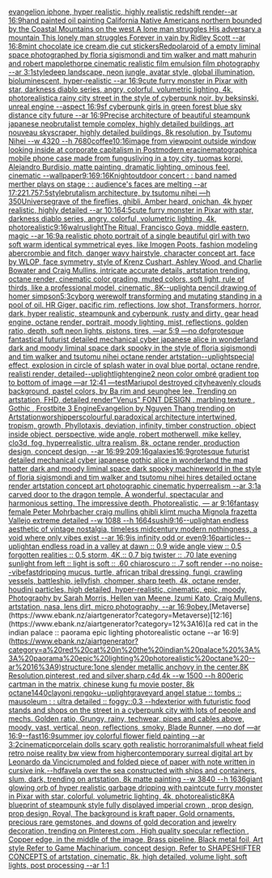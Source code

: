 [evangelion iphone, hyper realistic, highly realistic redshift render--ar 16:9](https://www.ebank.nz/aiartgenerator?category=evangelion%20iphone%2C%20hyper%20realistic%2C%20highly%20realistic%20redshift%20render--ar%2016%3A9)[hand painted oil painting California Native Americans northern bounded by the Coastal Mountains on the west A lone man struggles His adversary a mountain This lonely man struggles Forever in vain by Ridley Scott --ar 16:8](https://www.ebank.nz/aiartgenerator?category=hand%20painted%20oil%20painting%20California%20Native%20Americans%20northern%20bounded%20by%20the%20Coastal%20Mountains%20on%20the%20west%20A%20lone%20man%20struggles%20His%20adversary%20a%20mountain%20This%20lonely%20man%20struggles%20Forever%20in%20vain%20by%20Ridley%20Scott%20--ar%2016%3A8)[mint chocolate ice cream,die cut stickers](https://www.ebank.nz/aiartgenerator?category=mint%20chocolate%20ice%20cream%2Cdie%20cut%20stickers)[Red](https://www.ebank.nz/aiartgenerator?category=Red)[polaroid of a empty liminal space photographed by floria sigismondi and tim walker  and matt mahurin and robert mapplethorpe cinematic realistic film emulsion film photography --ar 3:1](https://www.ebank.nz/aiartgenerator?category=polaroid%20of%20a%20empty%20liminal%20space%20photographed%20by%20floria%20sigismondi%20and%20tim%20walker%20%20and%20matt%20mahurin%20and%20robert%20mapplethorpe%20cinematic%20realistic%20film%20emulsion%20film%20photography%20--ar%203%3A1)[style](https://www.ebank.nz/aiartgenerator?category=style)[deep landscape, neon jungle, avatar style, global illumination, bioluminescent, hyper-realistic --ar 16:9](https://www.ebank.nz/aiartgenerator?category=deep%20landscape%2C%20neon%20jungle%2C%20avatar%20style%2C%20global%20illumination%2C%20bioluminescent%2C%20hyper-realistic%20--ar%2016%3A9)[cute furry monster in Pixar with star, darkness diablo series, angry, colorful, volumetric lighting, 4k, photorealistic](https://www.ebank.nz/aiartgenerator?category=cute%20furry%20monster%20in%20Pixar%20with%20star%2C%20darkness%20diablo%20series%2C%20angry%2C%20colorful%2C%20volumetric%20lighting%2C%204k%2C%20photorealistic)[a rainy city street in the style of cyberpunk noir, by beksinski, unreal engine --aspect 16:9](https://www.ebank.nz/aiartgenerator?category=a%20rainy%20city%20street%20in%20the%20style%20of%20cyberpunk%20noir%2C%20by%20beksinski%2C%20unreal%20engine%20--aspect%2016%3A9)[sf cyberpunk girls in green forest blue sky distance city future --ar 16:9](https://www.ebank.nz/aiartgenerator?category=sf%20cyberpunk%20girls%20in%20green%20forest%20blue%20sky%20distance%20city%20future%20--ar%2016%3A9)[Precise architecture of beautiful steampunk japanese neobrutalist temple complex, highly detailed buildings, art nouveau skyscraper, highly detailed buildings, 8k resolution, by Tsutomu Nihei --w 4320 --h 7680](https://www.ebank.nz/aiartgenerator?category=Precise%20architecture%20of%20beautiful%20steampunk%20japanese%20neobrutalist%20temple%20complex%2C%20highly%20detailed%20buildings%2C%20art%20nouveau%20skyscraper%2C%20highly%20detailed%20buildings%2C%208k%20resolution%2C%20by%20Tsutomu%20Nihei%20--w%204320%20--h%207680)[coffee](https://www.ebank.nz/aiartgenerator?category=coffee)[10:16](https://www.ebank.nz/aiartgenerator?category=10%3A16)[image from viewpoint outside window looking inside at corporate capitalism in Postmodern era](https://www.ebank.nz/aiartgenerator?category=image%20from%20viewpoint%20outside%20window%20looking%20inside%20at%20corporate%20capitalism%20in%20Postmodern%20era)[cinematographic](https://www.ebank.nz/aiartgenerator?category=cinematographic)[a mobile phone case made from fungus](https://www.ebank.nz/aiartgenerator?category=a%20mobile%20phone%20case%20made%20from%20fungus)[living in a toy city, tuomas korpi, Alejandro Burdisio, matte painting, dramatic lighting, ominous feel, cinematic --wallpaper](https://www.ebank.nz/aiartgenerator?category=living%20in%20a%20toy%20city%2C%20tuomas%20korpi%2C%20Alejandro%20Burdisio%2C%20matte%20painting%2C%20dramatic%20lighting%2C%20ominous%20feel%2C%20cinematic%20--wallpaper)[9:16](https://www.ebank.nz/aiartgenerator?category=9%3A16)[9:16](https://www.ebank.nz/aiartgenerator?category=9%3A16)[Knight](https://www.ebank.nz/aiartgenerator?category=Knight)[outdoor concert : : band named merther plays on stage : : audience's faces are melting --ar 17:22](https://www.ebank.nz/aiartgenerator?category=outdoor%20concert%20%3A%20%3A%20band%20named%20merther%20plays%20on%20stage%20%3A%20%3A%20audience%27s%20faces%20are%20melting%20--ar%2017%3A22)[1.75](https://www.ebank.nz/aiartgenerator?category=1.75)[7:5](https://www.ebank.nz/aiartgenerator?category=7%3A5)[style](https://www.ebank.nz/aiartgenerator?category=style)[brutalism architecture, by tsutomu nihei —h 350](https://www.ebank.nz/aiartgenerator?category=brutalism%20architecture%2C%20by%20tsutomu%20nihei%20%E2%80%94h%20350)[Universe](https://www.ebank.nz/aiartgenerator?category=Universe)[grave of the fireflies, ghibli, Amber heard, onichan, 4k hyper realistic, highly detailed --ar 10:16](https://www.ebank.nz/aiartgenerator?category=grave%20of%20the%20fireflies%2C%20ghibli%2C%20Amber%20heard%2C%20onichan%2C%204k%20hyper%20realistic%2C%20highly%20detailed%20--ar%2010%3A16)[4:5](https://www.ebank.nz/aiartgenerator?category=4%3A5)[cute furry monster in Pixar with star, darkness diablo series, angry, colorful, volumetric lighting, 4k, photorealistic](https://www.ebank.nz/aiartgenerator?category=cute%20furry%20monster%20in%20Pixar%20with%20star%2C%20darkness%20diablo%20series%2C%20angry%2C%20colorful%2C%20volumetric%20lighting%2C%204k%2C%20photorealistic)[9:16](https://www.ebank.nz/aiartgenerator?category=9%3A16)[walrus](https://www.ebank.nz/aiartgenerator?category=walrus)[light](https://www.ebank.nz/aiartgenerator?category=light)[The Ritual, Francisco Goya, middle eastern, magic --ar 16:9](https://www.ebank.nz/aiartgenerator?category=The%20Ritual%2C%20Francisco%20Goya%2C%20middle%20eastern%2C%20magic%20--ar%2016%3A9)[a realistic photo portrait of a single beautiful girl with two soft warm identical symmetrical eyes, like Imogen Poots, fashion modeling abercrombie and fitch, danger wavy hairstyle, character concept art, face by WLOP, face symmetry, style of Krenz Cushart, Ashley Wood, and Charlie Bowater and Craig Mullins, intricate accurate details, artstation trending, octane render, cinematic color grading, muted colors, soft light, rule of thirds, like a professional model, cinematic, 8K](https://www.ebank.nz/aiartgenerator?category=a%20realistic%20photo%20portrait%20of%20a%20single%20beautiful%20girl%20with%20two%20soft%20warm%20identical%20symmetrical%20eyes%2C%20like%20Imogen%20Poots%2C%20fashion%20modeling%20abercrombie%20and%20fitch%2C%20danger%20wavy%20hairstyle%2C%20character%20concept%20art%2C%20face%20by%20WLOP%2C%20face%20symmetry%2C%20style%20of%20Krenz%20Cushart%2C%20Ashley%20Wood%2C%20and%20Charlie%20Bowater%20and%20Craig%20Mullins%2C%20intricate%20accurate%20details%2C%20artstation%20trending%2C%20octane%20render%2C%20cinematic%20color%20grading%2C%20muted%20colors%2C%20soft%20light%2C%20rule%20of%20thirds%2C%20like%20a%20professional%20model%2C%20cinematic%2C%208K)[--uplight](https://www.ebank.nz/aiartgenerator?category=--uplight)[a pencil drawing of homer simpson](https://www.ebank.nz/aiartgenerator?category=a%20pencil%20drawing%20of%20homer%20simpson)[5:3](https://www.ebank.nz/aiartgenerator?category=5%3A3)[cyborg werewolf transforming and mutating standing in a pool of oil.  HR Giger, pacific rim, reflections, low shot, Transformers, horror, dark, hyper realistic, steampunk and cyberpunk, rusty and dirty, gear head engine, octane render, portrait, moody lighting, mist, reflections, golden ratio, depth, soft neon lights, pistons, tires, —ar 5:9 —no dof](https://www.ebank.nz/aiartgenerator?category=cyborg%20werewolf%20transforming%20and%20mutating%20standing%20in%20a%20pool%20of%20oil.%20%20HR%20Giger%2C%20pacific%20rim%2C%20reflections%2C%20low%20shot%2C%20Transformers%2C%20horror%2C%20dark%2C%20hyper%20realistic%2C%20steampunk%20and%20cyberpunk%2C%20rusty%20and%20dirty%2C%20gear%20head%20engine%2C%20octane%20render%2C%20portrait%2C%20moody%20lighting%2C%20mist%2C%20reflections%2C%20golden%20ratio%2C%20depth%2C%20soft%20neon%20lights%2C%20pistons%2C%20tires%2C%20%E2%80%94ar%205%3A9%20%E2%80%94no%20dof)[grotesque fantastical futurist detailed mechanical cyber japanese alice in wonderland dark and moody liminal space dark spooky in the style of floria sigismondi and tim walker and tsutomu nihei octane render artstation](https://www.ebank.nz/aiartgenerator?category=grotesque%20fantastical%20futurist%20detailed%20mechanical%20cyber%20japanese%20alice%20in%20wonderland%20dark%20and%20moody%20liminal%20space%20dark%20spooky%20in%20the%20style%20of%20floria%20sigismondi%20and%20tim%20walker%20and%20tsutomu%20nihei%20octane%20render%20artstation)[--uplight](https://www.ebank.nz/aiartgenerator?category=--uplight)[special effect, explosion in circle of splash water in oval blue portal, octane rendre, realisti render, detailed](https://www.ebank.nz/aiartgenerator?category=special%20effect%2C%20explosion%20in%20circle%20of%20splash%20water%20in%20oval%20blue%20portal%2C%20octane%20rendre%2C%20realisti%20render%2C%20detailed)[--uplight](https://www.ebank.nz/aiartgenerator?category=--uplight)[light](https://www.ebank.nz/aiartgenerator?category=light)[engine](https://www.ebank.nz/aiartgenerator?category=engine)[2 neon color ombré gradient top to bottom of image —ar 12:41 —test](https://www.ebank.nz/aiartgenerator?category=2%20neon%20color%20ombr%C3%A9%20gradient%20top%20to%20bottom%20of%20image%20%E2%80%94ar%2012%3A41%20%E2%80%94test)[Mariupol destroyed city](https://www.ebank.nz/aiartgenerator?category=Mariupol%20destroyed%20city)[heavenly clouds background, pastel colors, by Ba rim and seunghee lee, Trending on artstation, FHD, detailed,](https://www.ebank.nz/aiartgenerator?category=heavenly%20clouds%20background%2C%20pastel%20colors%2C%20by%20Ba%20rim%20and%20seunghee%20lee%2C%20Trending%20on%20artstation%2C%20FHD%2C%20detailed%2C)[render](https://www.ebank.nz/aiartgenerator?category=render)[](https://www.ebank.nz/aiartgenerator?category=)["Venus" FONT DESIGN , marbling texture , Gothic , Frostbite 3 Engine](https://www.ebank.nz/aiartgenerator?category=%22Venus%22%20FONT%20DESIGN%20%2C%20marbling%20texture%20%2C%20Gothic%20%2C%20Frostbite%203%20Engine)[Evangelion by Nguyen Thang trending on Artstation](https://www.ebank.nz/aiartgenerator?category=Evangelion%20by%20Nguyen%20Thang%20trending%20on%20Artstation)[worshippers](https://www.ebank.nz/aiartgenerator?category=worshippers)[colourful,](https://www.ebank.nz/aiartgenerator?category=colourful%2C)[paradoxical architecture intertwined, tropism, growth, Phyllotaxis, deviation, infinity, timber construction, object inside object, perspective, wide angle, robert motherwell, mike kelley, clo3d, fog, hyperrealistic, ultra realism, 8k, octane render, production design, concept design, --ar 16:9](https://www.ebank.nz/aiartgenerator?category=paradoxical%20architecture%20intertwined%2C%20tropism%2C%20growth%2C%20Phyllotaxis%2C%20deviation%2C%20infinity%2C%20timber%20construction%2C%20object%20inside%20object%2C%20perspective%2C%20wide%20angle%2C%20robert%20motherwell%2C%20mike%20kelley%2C%20clo3d%2C%20fog%2C%20hyperrealistic%2C%20ultra%20realism%2C%208k%2C%20octane%20render%2C%20production%20design%2C%20concept%20design%2C%20--ar%2016%3A9)[9:20](https://www.ebank.nz/aiartgenerator?category=9%3A20)[9:16](https://www.ebank.nz/aiartgenerator?category=9%3A16)[galaxies](https://www.ebank.nz/aiartgenerator?category=galaxies)[16:9](https://www.ebank.nz/aiartgenerator?category=16%3A9)[grotesque futurist detailed mechanical cyber japanese gothic alice in wonderland the mad hatter dark and moody liminal space dark spooky machineworld in the style of floria sigismondi and tim walker and tsutomu nihei hires detailed octane render artstation concept art photographic cinematic hyperrealism --ar 3:1](https://www.ebank.nz/aiartgenerator?category=grotesque%20futurist%20detailed%20mechanical%20cyber%20japanese%20gothic%20alice%20in%20wonderland%20the%20mad%20hatter%20dark%20and%20moody%20liminal%20space%20dark%20spooky%20machineworld%20in%20the%20style%20of%20floria%20sigismondi%20and%20tim%20walker%20and%20tsutomu%20nihei%20hires%20detailed%20octane%20render%20artstation%20concept%20art%20photographic%20cinematic%20hyperrealism%20--ar%203%3A1)[a carved door to the dragon temple, A wonderful,  spectacular and harmonious setting. The impressive depth. Photorealistic, — ar 9:16](https://www.ebank.nz/aiartgenerator?category=a%20carved%20door%20to%20the%20dragon%20temple%2C%20A%20wonderful%2C%20%20spectacular%20and%20harmonious%20setting.%20The%20impressive%20depth.%20Photorealistic%2C%20%E2%80%94%20ar%209%3A16)[fantasy female Peter Mohrbacher craig mullins ghibli klimt mucha Mignola frazetta Vallejo extreme detailed --w 1088 --h 1664](https://www.ebank.nz/aiartgenerator?category=fantasy%20female%20Peter%20Mohrbacher%20craig%20mullins%20ghibli%20klimt%20mucha%20Mignola%20frazetta%20Vallejo%20extreme%20detailed%20--w%201088%20--h%201664)[sushi](https://www.ebank.nz/aiartgenerator?category=sushi)[9:16](https://www.ebank.nz/aiartgenerator?category=9%3A16)[--uplight](https://www.ebank.nz/aiartgenerator?category=--uplight)[an endless aesthetic of vintage nostalgia, timeless midcentury modern nothingness, a void where only vibes exist --ar 16:9](https://www.ebank.nz/aiartgenerator?category=an%20endless%20aesthetic%20of%20vintage%20nostalgia%2C%20timeless%20midcentury%20modern%20nothingness%2C%20a%20void%20where%20only%20vibes%20exist%20--ar%2016%3A9)[is infinity odd or even](https://www.ebank.nz/aiartgenerator?category=is%20infinity%20odd%20or%20even)[9:16](https://www.ebank.nz/aiartgenerator?category=9%3A16)[particles](https://www.ebank.nz/aiartgenerator?category=particles)[--uplight](https://www.ebank.nz/aiartgenerator?category=--uplight)[an endless road in a valley at dawn :: 0.9 wide angle view :: 0.5 forgotten realities :: 0.5 storm, 4K,:: 0.7 big twister :: .70 late evening sunlight from left :: light is soft :: .60 chiaroscuro  :: .7 soft render --no noise](https://www.ebank.nz/aiartgenerator?category=an%20endless%20road%20in%20a%20valley%20at%20dawn%20%3A%3A%200.9%20wide%20angle%20view%20%3A%3A%200.5%20forgotten%20realities%20%3A%3A%200.5%20storm%2C%204K%2C%3A%3A%200.7%20big%20twister%20%3A%3A%20.70%20late%20evening%20sunlight%20from%20left%20%3A%3A%20light%20is%20soft%20%3A%3A%20.60%20chiaroscuro%20%20%3A%3A%20.7%20soft%20render%20--no%20noise)[--vibefast](https://www.ebank.nz/aiartgenerator?category=--vibefast)[dripping mucus, turtle, african tribal dressing, fungi, crawling vessels, battleship, jellyfish, chomper, sharp teeth, 4k, octane render, houdini particles, high detailed, hyper-realistic, cinematic, epic, moody, Photography by Sarah Morris, Hellen van Meene, Izumi Kato, Craig Mullens, artstation, nasa, lens dirt, micro photography, --ar 16:9](https://www.ebank.nz/aiartgenerator?category=dripping%20mucus%2C%20turtle%2C%20african%20tribal%20dressing%2C%20fungi%2C%20crawling%20vessels%2C%20battleship%2C%20jellyfish%2C%20chomper%2C%20sharp%20teeth%2C%204k%2C%20octane%20render%2C%20houdini%20particles%2C%20high%20detailed%2C%20hyper-realistic%2C%20cinematic%2C%20epic%2C%20moody%2C%20Photography%20by%20Sarah%20Morris%2C%20Hellen%20van%20Meene%2C%20Izumi%20Kato%2C%20Craig%20Mullens%2C%20artstation%2C%20nasa%2C%20lens%20dirt%2C%20micro%20photography%2C%20--ar%2016%3A9)[obey.](https://www.ebank.nz/aiartgenerator?category=obey.)[Metaverse](https://www.ebank.nz/aiartgenerator?category=Metaverse)[12:16](https://www.ebank.nz/aiartgenerator?category=12%3A16)[a red cat in the indian palace :: paorama epic lighting photorealistic octane --ar 16:9](https://www.ebank.nz/aiartgenerator?category=a%20red%20cat%20in%20the%20indian%20palace%20%3A%3A%20paorama%20epic%20lighting%20photorealistic%20octane%20--ar%2016%3A9)[structure:1](https://www.ebank.nz/aiartgenerator?category=structure%3A1)[one slender metallic anchovy in the center,8K Resolution,pinterest ,red and silver,sharp,c4d,4k --w 1500 --h 800](https://www.ebank.nz/aiartgenerator?category=one%20slender%20metallic%20anchovy%20in%20the%20center%2C8K%20Resolution%2Cpinterest%20%2Cred%20and%20silver%2Csharp%2Cc4d%2C4k%20--w%201500%20--h%20800)[eric cartman in the matrix, chinese kung fu movie poster, 8k octane](https://www.ebank.nz/aiartgenerator?category=eric%20cartman%20in%20the%20matrix%2C%20chinese%20kung%20fu%20movie%20poster%2C%208k%20octane)[1440](https://www.ebank.nz/aiartgenerator?category=1440)[clay](https://www.ebank.nz/aiartgenerator?category=clay)[oni,rengoku](https://www.ebank.nz/aiartgenerator?category=oni%2Crengoku)[--uplight](https://www.ebank.nz/aiartgenerator?category=--uplight)[graveyard angel statue :: tombs :: mausoleum : : ultra detailed :: foggy::0.3 --hd](https://www.ebank.nz/aiartgenerator?category=graveyard%20angel%20statue%20%3A%3A%20tombs%20%3A%3A%20mausoleum%20%3A%20%3A%20ultra%20detailed%20%3A%3A%20foggy%3A%3A0.3%20--hd)[exterior with futuristic food stands and shops on the street in a cyberpunk city with lots of people and mechs. Golden ratio, Grungy, rainy, techwear, pipes and cables above, moody, vast, vertical, neon, reflections, smoky, Blade Runner, —no dof —ar 16:9](https://www.ebank.nz/aiartgenerator?category=exterior%20with%20futuristic%20food%20stands%20and%20shops%20on%20the%20street%20in%20a%20cyberpunk%20city%20with%20lots%20of%20people%20and%20mechs.%20Golden%20ratio%2C%20Grungy%2C%20rainy%2C%20techwear%2C%20pipes%20and%20cables%20above%2C%20moody%2C%20vast%2C%20vertical%2C%20neon%2C%20reflections%2C%20smoky%2C%20Blade%20Runner%2C%20%E2%80%94no%20dof%20%E2%80%94ar%2016%3A9)[--fast](https://www.ebank.nz/aiartgenerator?category=--fast)[16:9](https://www.ebank.nz/aiartgenerator?category=16%3A9)[summer joy colorful flower field painting --ar 3:2](https://www.ebank.nz/aiartgenerator?category=summer%20joy%20colorful%20flower%20field%20painting%20--ar%203%3A2)[cinematic](https://www.ebank.nz/aiartgenerator?category=cinematic)[porcelain dolls scary goth realistic horror](https://www.ebank.nz/aiartgenerator?category=porcelain%20dolls%20scary%20goth%20realistic%20horror)[animals](https://www.ebank.nz/aiartgenerator?category=animals)[full wheat field retro  noise reality bw view from higher](https://www.ebank.nz/aiartgenerator?category=full%20wheat%20field%20retro%20%20noise%20reality%20bw%20view%20from%20higher)[contemporary surreal digital art by Leonardo da Vinci](https://www.ebank.nz/aiartgenerator?category=contemporary%20surreal%20digital%20art%20by%20Leonardo%20da%20Vinci)[crumpled and folded piece of paper with note written in cursive ink,](https://www.ebank.nz/aiartgenerator?category=crumpled%20and%20folded%20piece%20of%20paper%20with%20note%20written%20in%20cursive%20ink%2C)[--hd](https://www.ebank.nz/aiartgenerator?category=--hd)[favela over the sea constructed with ships and containers, slum, dark, trending on artstation, 8k matte painting --w 3840 --h 1636](https://www.ebank.nz/aiartgenerator?category=favela%20over%20the%20sea%20constructed%20with%20ships%20and%20containers%2C%20slum%2C%20dark%2C%20trending%20on%20artstation%2C%208k%20matte%20painting%20--w%203840%20--h%201636)[giant glowing orb of hyper realistic garbage dripping with paint](https://www.ebank.nz/aiartgenerator?category=giant%20glowing%20orb%20of%20hyper%20realistic%20garbage%20dripping%20with%20paint)[cute furry monster in Pixar with star, colorful, volumetric lighting, 4k, photorealistic](https://www.ebank.nz/aiartgenerator?category=cute%20furry%20monster%20in%20Pixar%20with%20star%2C%20colorful%2C%20volumetric%20lighting%2C%204k%2C%20photorealistic)[8K](https://www.ebank.nz/aiartgenerator?category=8K)[A blueprint of steampunk style fully displayed imperial crown , prop design, prop design, Royal, The background is kraft paper,  Gold ornaments, precious rare gemstones,  and downs of gold decoration and jewelry decoration,  trending on Pinterest.com  , High quality specular reflection ,  Copper  edge, in the middle of the image, Brass pipeline,  Black metal foil,  Art style Refer to Game Machinarium.  concept design, Refer to SHAPESHIFTER CONCEPTS  of artstation, cinematic,  8k, high detailed,  volume light,  soft lights,  post processing    --ar 1:1](https://www.ebank.nz/aiartgenerator?category=A%20blueprint%20of%20steampunk%20style%20fully%20displayed%20imperial%20crown%20%2C%20prop%20design%2C%20prop%20design%2C%20Royal%2C%20The%20background%20is%20kraft%20paper%2C%20%20Gold%20ornaments%2C%20precious%20rare%20gemstones%2C%20%20and%20downs%20of%20gold%20decoration%20and%20jewelry%20decoration%2C%20%20trending%20on%20Pinterest.com%20%20%2C%20High%20quality%20specular%20reflection%20%2C%20%20Copper%20%20edge%2C%20in%20the%20middle%20of%20the%20image%2C%20Brass%20pipeline%2C%20%20Black%20metal%20foil%2C%20%20Art%20style%20Refer%20to%20Game%20Machinarium.%20%20concept%20design%2C%20Refer%20to%20SHAPESHIFTER%20CONCEPTS%20%20of%20artstation%2C%20cinematic%2C%20%208k%2C%20high%20detailed%2C%20%20volume%20light%2C%20%20soft%20lights%2C%20%20post%20processing%20%20%20%20--ar%201%3A1)
